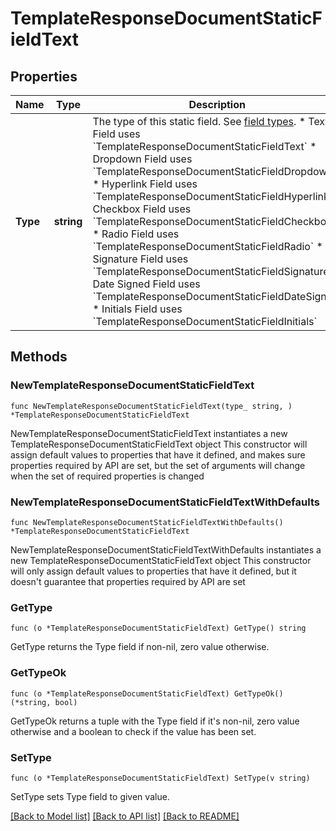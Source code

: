 # TemplateResponseDocumentStaticFieldText

## Properties

Name | Type | Description | Notes
------------ | ------------- | ------------- | -------------
**Type** | **string** | The type of this static field. See [field types](/api/reference/constants/#field-types).  * Text Field uses &#x60;TemplateResponseDocumentStaticFieldText&#x60; * Dropdown Field uses &#x60;TemplateResponseDocumentStaticFieldDropdown&#x60; * Hyperlink Field uses &#x60;TemplateResponseDocumentStaticFieldHyperlink&#x60; * Checkbox Field uses &#x60;TemplateResponseDocumentStaticFieldCheckbox&#x60; * Radio Field uses &#x60;TemplateResponseDocumentStaticFieldRadio&#x60; * Signature Field uses &#x60;TemplateResponseDocumentStaticFieldSignature&#x60; * Date Signed Field uses &#x60;TemplateResponseDocumentStaticFieldDateSigned&#x60; * Initials Field uses &#x60;TemplateResponseDocumentStaticFieldInitials&#x60; | [default to "text"]

## Methods

### NewTemplateResponseDocumentStaticFieldText

`func NewTemplateResponseDocumentStaticFieldText(type_ string, ) *TemplateResponseDocumentStaticFieldText`

NewTemplateResponseDocumentStaticFieldText instantiates a new TemplateResponseDocumentStaticFieldText object
This constructor will assign default values to properties that have it defined,
and makes sure properties required by API are set, but the set of arguments
will change when the set of required properties is changed

### NewTemplateResponseDocumentStaticFieldTextWithDefaults

`func NewTemplateResponseDocumentStaticFieldTextWithDefaults() *TemplateResponseDocumentStaticFieldText`

NewTemplateResponseDocumentStaticFieldTextWithDefaults instantiates a new TemplateResponseDocumentStaticFieldText object
This constructor will only assign default values to properties that have it defined,
but it doesn't guarantee that properties required by API are set

### GetType

`func (o *TemplateResponseDocumentStaticFieldText) GetType() string`

GetType returns the Type field if non-nil, zero value otherwise.

### GetTypeOk

`func (o *TemplateResponseDocumentStaticFieldText) GetTypeOk() (*string, bool)`

GetTypeOk returns a tuple with the Type field if it's non-nil, zero value otherwise
and a boolean to check if the value has been set.

### SetType

`func (o *TemplateResponseDocumentStaticFieldText) SetType(v string)`

SetType sets Type field to given value.



[[Back to Model list]](../README.md#documentation-for-models) [[Back to API list]](../README.md#documentation-for-api-endpoints) [[Back to README]](../README.md)


